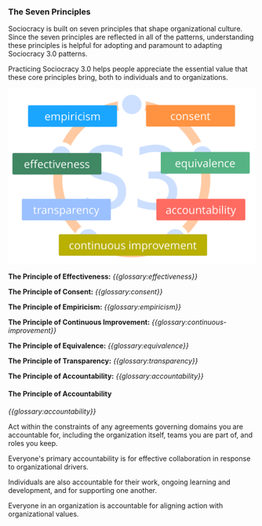 ### The Seven Principles 


Sociocracy is built on seven principles that shape organizational culture. Since the seven principles are reflected in all of the patterns, understanding these principles is helpful for adopting and paramount to adapting Sociocracy 3.0 patterns.

Practicing Sociocracy 3.0 helps people appreciate the essential value that these core principles bring, both to individuals and to organizations.

![The Seven Principles](img/framework/s3-principles-plain.png)

**The Principle of Effectiveness:** *{{glossary:effectiveness}}*

**The Principle of Consent:** *{{glossary:consent}}*

**The Principle of Empiricism:** *{{glossary:empiricism}}*

**The Principle of Continuous Improvement:** *{{glossary:continuous-improvement}}*

**The Principle of Equivalence:** *{{glossary:equivalence}}*

**The Principle of Transparency:** *{{glossary:transparency}}*

**The Principle of Accountability:** *{{glossary:accountability}}*

#### The Principle of Accountability

*{{glossary:accountability}}*

Act within the constraints of any agreements governing domains you are accountable for, including the organization itself, teams you are part of, and roles you keep.

Everyone's primary accountability is for effective collaboration in response to organizational drivers.

Individuals are also accountable for their work, ongoing learning and development, and for supporting one another.

Everyone in an organization is accountable for aligning action with organizational values.
 